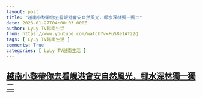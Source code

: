 ```yaml
---
layout: post
title: "越南小黎帶你去看峴港會安自然風光，椰水深林獨一獨二"
date: 2023-01-27T04:00:03.000Z
author: LyLy TV越南生活
from: https://www.youtube.com/watch?v=FuS8e1AT22Q
tags: [ LyLy TV越南生活 ]
comments: True
categories: [ LyLy TV越南生活 ]
---
```

<!--1674792003000-->
[越南小黎帶你去看峴港會安自然風光，椰水深林獨一獨二](https://www.youtube.com/watch?v=FuS8e1AT22Q)
------

<div>

</div>
